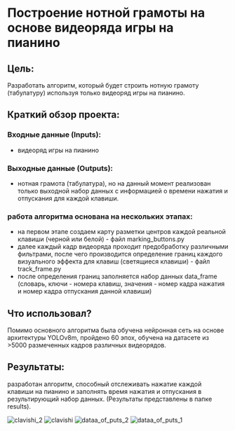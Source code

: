 # Построение нотной грамоты на основе видеоряда игры на пианино
## Цель:

Разработать алгоритм, который будет строить нотную грамоту (табулатуру) используя только видеоряд игры на пианино.
## Краткий обзор проекта:
### Входные данные (Inputs):
- видеоряд игры на пианино
### Выходные данные (Outputs):
- нотная грамота (табулатура), но на данный момент реализован только выходной набор данных
с информацией о времени нажатия и отпускания для каждой клавиши.
### работа алгоритма основана на нескольких этапах:
- на первом этапе создаем карту разметки центров каждой реальной клавиши (черной или белой) - файл marking_buttons.py
- далее каждый кадр видеоряда проходит предобработку различными фильтрами, после чего производится
определение границ каждого визуального эффекта для клавиш (светящиеся клавиши) - файл track_frame.py
- после определения границ заполняется набор данных data_frame (словарь, ключи - номера клавиш,
значения - номер кадра нажатия и номер кадра отпускания данной клавиши)
## Что использовал?
Помимо основного алгоритма была обучена нейронная сеть на основе архитектуры YOLOv8m, пройдено 60 эпох, обучена
на датасете из >5000 размеченных кадров различных видеорядов.
## Результаты:
разработан алгоритм, способный отслеживать нажатие каждой клавиши на пианино и заполнять время нажатия
и отпускания в результирующий набор данных. (Результаты представлены в папке results).

![clavishi_2](https://github.com/user-attachments/assets/e917e22b-87ce-4866-847d-d5e460261ecd)
![clavishi](https://github.com/user-attachments/assets/841216d5-ab1d-4a4d-8913-af21931b0a5f)
![dataa_of_puts_2](https://github.com/user-attachments/assets/61b1a03b-997a-424d-b8a1-be784896531b)
![dataa_of_puts_1](https://github.com/user-attachments/assets/124b2af0-1cda-4e59-a56b-9e972bddc5c0)
